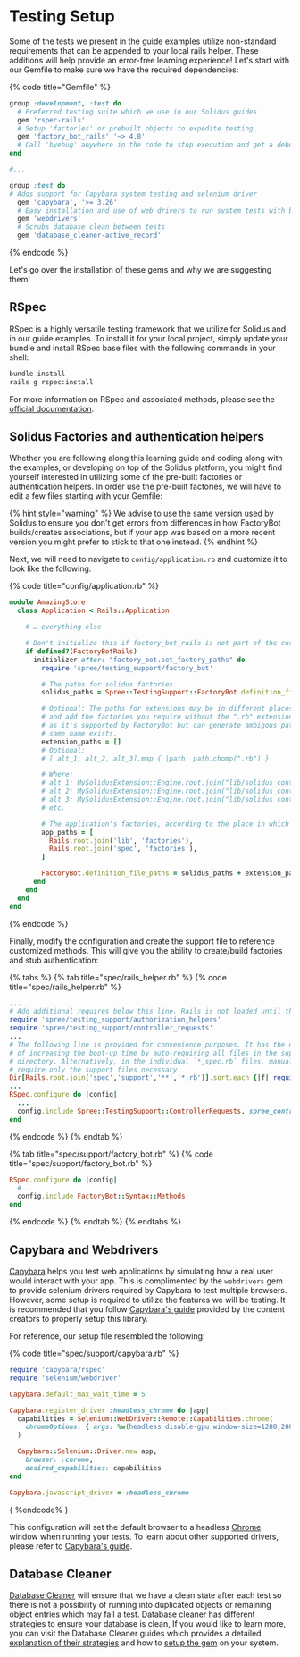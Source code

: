 # Testing Setup

Some of the tests we present in the guide examples utilize non-standard requirements that can be appended to your local rails helper. These additions will help provide an error-free learning experience! Let's start with our Gemfile to make sure we have the required dependencies:

{% code title="Gemfile" %}
```ruby
group :development, :test do
  # Preferred testing suite which we use in our Solidus guides
  gem 'rspec-rails'
  # Setup 'factories' or prebuilt objects to expedite testing
  gem 'factory_bot_rails' '~> 4.8'
  # Call 'byebug' anywhere in the code to stop execution and get a debugger console
end

#...

group :test do
# Adds support for Capybara system testing and selenium driver
  gem 'capybara', '>= 3.26'
  # Easy installation and use of web drivers to run system tests with browsers
  gem 'webdrivers'
  # Scrubs database clean between tests
  gem 'database_cleaner-active_record'
```
{% endcode %}

Let's go over the installation of these gems and why we are suggesting them!
## RSpec

RSpec is a highly versatile testing framework that we utilize for Solidus and in our guide examples. To install it for your local project, simply update your bundle and install RSpec base files with the following commands in your shell:

```bash
bundle install
rails g rspec:install
```
For more information on RSpec and associated methods, please see the [official documentation](https://relishapp.com/rspec/rspec-rails/docs).

## Solidus Factories and authentication helpers

Whether you are following along this learning guide and coding along with the examples, or developing on top of the Solidus platform, you might find yourself interested in utilizing some of the pre-built factories or authentication helpers. In order use the pre-built factories, we will have to edit a few files starting with your Gemfile:

{% hint style="warning" %}
We advise to use the same version used by Solidus to ensure you don't get errors from differences in how FactoryBot builds/creates associations, but if your app was based on a more recent version you might prefer to stick to that one instead.
{% endhint %}

Next, we will need to navigate to `config/application.rb` and customize it to look like the following:

{% code title="config/application.rb" %}
```ruby
module AmazingStore
  class Application < Rails::Application

    # … everything else

    # Don't initialize this if factory_bot_rails is not part of the current bundle group.
    if defined?(FactoryBotRails)
      initializer after: "factory_bot.set_factory_paths" do
        require 'spree/testing_support/factory_bot'

        # The paths for solidus factories.
        solidus_paths = Spree::TestingSupport::FactoryBot.definition_file_paths

        # Optional: The paths for extensions may be in different places, please refer to each extension
        # and add the factories you require without the ".rb" extension, avoid the directory
        # as it's supported by FactoryBot but can generate ambigous paths when a file with the
        # same name exists.
        extension_paths = []
        # Optional:
        # [ alt_1, alt_2, alt_3].map { |path| path.chomp(".rb") }

        # Where:
        # alt_1: MySolidusExtension::Engine.root.join("lib/solidus_content/factories.rb),
        # alt_2: MySolidusExtension::Engine.root.join("lib/solidus_content/factories/product.rb"),
        # alt_3: MySolidusExtension::Engine.root.join("lib/solidus_content/factories/product_factory.rb"),
        # etc.

        # The application's factories, according to the place in which they're generally stored.
        app_paths = [
          Rails.root.join('lib', 'factories'),
          Rails.root.join('spec', 'factories'),
        ]

        FactoryBot.definition_file_paths = solidus_paths + extension_paths + app_paths
      end
    end
  end
end
```
{% endcode %}

Finally, modify the configuration and create the support file to reference customized methods. This will give you the ability to create/build factories and stub authentication:

{% tabs %}
{% tab title="spec/rails\_helper.rb" %}
{% code title="spec/rails\_helper.rb" %}
```ruby
...
# Add additional requires below this line. Rails is not loaded until this point!
require 'spree/testing_support/authorization_helpers'
require 'spree/testing_support/controller_requests'
...
# The following line is provided for convenience purposes. It has the downside
# of increasing the boot-up time by auto-requiring all files in the support
# directory. Alternatively, in the individual `*_spec.rb` files, manually
# require only the support files necessary.
Dir[Rails.root.join('spec','support','**','*.rb')].sort.each {|f| require f }
...
RSpec.configure do |config|
  ...
  config.include Spree::TestingSupport::ControllerRequests, spree_controller: true
end
```
{% endcode %}
{% endtab %}

{% tab title="spec/support/factory\_bot.rb" %}
{% code title="spec/support/factory\_bot.rb" %}
```ruby
RSpec.configure do |config|
  #...
  config.include FactoryBot::Syntax::Methods
end
```
{% endcode %}
{% endtab %}
{% endtabs %}
## Capybara and Webdrivers

[Capybara](https://github.com/teamcapybara/capybara) helps you test web applications by simulating how a real user would interact with your app. This is complimented by the `webdrivers` gem to provide selenium drivers required by Capybara to test multiple browsers. However, some setup is required to utilize the features we will be testing. It is recommended that you follow [Capybara's guide](https://github.com/teamcapybara/capybara#using-capybara-with-rspec) provided by the content creators to properly setup this library.

For reference, our setup file resembled the following:

{% code title="spec/support/capybara.rb" %}
```ruby
require 'capybara/rspec'
require 'selenium/webdriver'

Capybara.default_max_wait_time = 5

Capybara.register_driver :headless_chrome do |app|
  capabilities = Selenium::WebDriver::Remote::Capabilities.chrome(
    chromeOptions: { args: %w(headless disable-gpu window-size=1280,2000 no-sandbox) }
  )

  Capybara::Selenium::Driver.new app,
    browser: :chrome,
    desired_capabilities: capabilities
end

Capybara.javascript_driver = :headless_chrome
```
{ %endcode% }

This configuration will set the default browser to a headless [Chrome](https://www.google.com/chrome/) window when running your tests. To learn about other supported drivers, please refer to [Capybara's guide](https://github.com/teamcapybara/capybara/blob/2.12.0/README.md#using-capybara-with-rspec).
## Database Cleaner

[Database Cleaner](https://github.com/DatabaseCleaner/database_cleaner) will ensure that we have a clean state after each test so there is not a possibility of running into duplicated objects or remaining object entries which may fail a test. Database cleaner has different strategies to ensure your database is clean, If you would like to learn more, you can visit the Database Cleaner guides which provides a detailed [explanation of their strategies](https://github.com/DatabaseCleaner/database_cleaner#what-strategy-is-fastest) and how to [setup the gem](https://github.com/DatabaseCleaner/database_cleaner#rspec-with-capybara-example) on your system.
